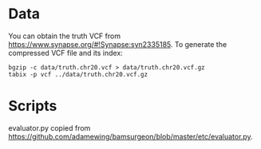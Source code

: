 Data
====
You can obtain the truth VCF from https://www.synapse.org/#!Synapse:syn2335185.
To generate the compressed VCF file and its index:
```
bgzip -c data/truth.chr20.vcf > data/truth.chr20.vcf.gz
tabix -p vcf ../data/truth.chr20.vcf.gz
```

Scripts
=======
evaluator.py copied from https://github.com/adamewing/bamsurgeon/blob/master/etc/evaluator.py.
